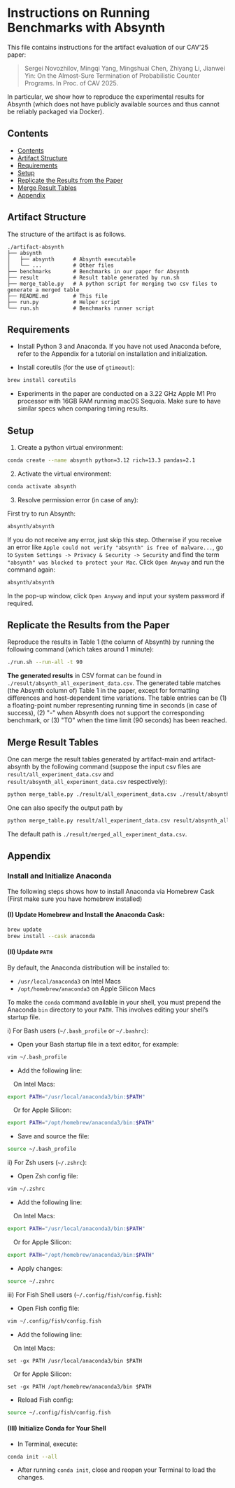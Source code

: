 # Instructions on Running Benchmarks with Absynth

This file contains instructions for the artifact evaluation of our CAV'25 paper:

> Sergei Novozhilov, Mingqi Yang, Mingshuai Chen, Zhiyang Li, Jianwei Yin:
On the Almost-Sure Termination of Probabilistic Counter Programs. In Proc. of CAV 2025.

In particular, we show how to reproduce the experimental results for Absynth (which does not have publicly available sources and thus cannot be reliably packaged via Docker).

## Contents
  - [Contents](#contents)
  - [Artifact Structure](#artifact-structure)
  - [Requirements](#requirements)
  - [Setup](#setup)
  - [Replicate the Results from the Paper](#replicate-the-results-from-the-paper)
  - [Merge Result Tables](#merge-result-tables)
  - [Appendix](#appendix)

## Artifact Structure
The structure of the artifact is as follows.

```
./artifact-absynth
├── absynth          
│   ├── absynth      # Absynth executable
│   └── ...          # Other files
├── benchmarks       # Benchmarks in our paper for Absynth
├── result           # Result table generated by run.sh
├── merge_table.py   # A python script for merging two csv files to generate a merged table
├── README.md        # This file
├── run.py           # Helper script
└── run.sh           # Benchmarks runner script 
```

## Requirements
- Install Python 3 and Anaconda. If you have not used Anaconda before, refer to the Appendix for a tutorial on installation and initialization.

- Install coreutils (for the use of `gtimeout`):
```bash
brew install coreutils
```
- Experiments in the paper are conducted on a 3.22 GHz Apple M1 Pro processor with 16GB RAM running macOS Sequoia. Make sure to have similar specs when comparing timing results.



## Setup
1. Create a python virtual environment:
```bash
conda create --name absynth python=3.12 rich=13.3 pandas=2.1
```
2. Activate the virtual environment:
```bash
conda activate absynth
```
3. Resolve permission error (in case of any):

First try to run Absynth:
```bash
absynth/absynth
```
If you do not receive any error, just skip this step. Otherwise if you receive an error like `Apple could not verify "absynth" is free of malware...`, go to `System Settings -> Privacy & Security -> Security` and find the term `"absynth" was blocked to protect your Mac`. Click `Open Anyway` and run the command again:
```bash
absynth/absynth
```
In the pop-up window, click `Open Anyway` and input your system password if required.

## Replicate the Results from the Paper

Reproduce the results in Table 1 (the column of Absynth) by running the following command (which takes around 1 minute):

```bash
./run.sh --run-all -t 90
```


**The generated results** in CSV format can be found in `./result/absynth_all_experiment_data.csv`. The generated table matches (the Absynth column of) Table 1 in the paper, except for formatting differences and host-dependent time variations. The table entries can be (1) a floating-point number representing running time in seconds (in case of success), (2) "-" when Absynth does not support the corresponding benchmark, or (3) "TO" when the time limit (90 seconds) has been reached.


## Merge Result Tables

One can merge the result tables generated by artifact-main and artifact-absynth by the following command (suppose the input csv files are `result/all_experiment_data.csv` and `result/absynth_all_experiment_data.csv` respectively):
```bash 
python merge_table.py ./result/all_experiment_data.csv ./result/absynth_all_experiment_data.csv
```
One can also specify the output path by
```bash
python merge_table.py result/all_experiment_data.csv result/absynth_all_experiment_data.csv --output path/to/result/file
```
The default path is `./result/merged_all_experiment_data.csv`.


## Appendix

### Install and Initialize Anaconda

The following steps shows how to install Anaconda via Homebrew Cask (First make sure you have homebrew installed)

#### (I) Update Homebrew and Install the Anaconda Cask:  
```bash
brew update
brew install --cask anaconda
```
#### (II) Update `PATH`

By default, the Anaconda distribution will be installed to:
   - `/usr/local/anaconda3` on Intel Macs  
   - `/opt/homebrew/anaconda3` on Apple Silicon Macs

To make the `conda` command available in your shell, you must prepend the Anaconda `bin` directory to your `PATH`. This involves editing your shell’s startup file.

i) For Bash users (`~/.bash_profile` or `~/.bashrc`):

- Open your Bash startup file in a text editor, for example:
```bash
vim ~/.bash_profile
```
- Add the following line:

&ensp;&ensp;On Intel Macs:  
```bash
export PATH="/usr/local/anaconda3/bin:$PATH"
```  
&ensp;&ensp;Or for Apple Silicon:  
```bash
export PATH="/opt/homebrew/anaconda3/bin:$PATH"
```
- Save and source the file:  
```bash
source ~/.bash_profile
```

ii) For Zsh users (`~/.zshrc`):

- Open Zsh config file:  
```bash
vim ~/.zshrc
```  
- Add the following line:  

&ensp;&ensp;On Intel Macs:
```bash
export PATH="/usr/local/anaconda3/bin:$PATH"
```  
&ensp;&ensp;Or for Apple Silicon:  
```bash
export PATH="/opt/homebrew/anaconda3/bin:$PATH"
```
- Apply changes:  
```bash
source ~/.zshrc
```

iii) For Fish Shell users (`~/.config/fish/config.fish`):

- Open Fish config file:  
```bash
vim ~/.config/fish/config.fish
```  
- Add the following line:  

&ensp;&ensp;On Intel Macs:  
```fish
set -gx PATH /usr/local/anaconda3/bin $PATH
```  
&ensp;&ensp;Or for Apple Silicon:  
```fish
set -gx PATH /opt/homebrew/anaconda3/bin $PATH
```  
- Reload Fish config:  
```bash
source ~/.config/fish/config.fish
```

#### (III) Initialize Conda for Your Shell

- In Terminal, execute:
```bash
conda init --all
```

- After running `conda init`, close and reopen your Terminal to load the changes.
